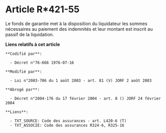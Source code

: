 # Article R*421-55

Le fonds de garantie met à la disposition du liquidateur les sommes nécessaires au paiement des indemnités et leur montant
est inscrit au passif de la liquidation.

**Liens relatifs à cet article**

	**Codifié par**:

	  - Décret n°76-666 1976-07-16

	**Modifié par**:

	  - Loi n°2003-706 du 1 août 2003 - art. 81 (V) JORF 2 août 2003

	**Abrogé par**:

	  - Décret n°2004-176 du 17 février 2004 - art. 8 () JORF 24 février 2004

	**Liens**:

	  - TXT_SOURCE: Code des assurances - art. L420-6 (T)
	  - TXT_ASSOCIE: Code des assurances R324-6, R325-16
